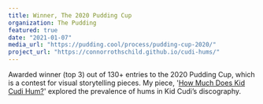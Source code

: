 ```yaml
---
title: Winner, The 2020 Pudding Cup
organization: The Pudding
featured: true
date: "2021-01-07"
media_url: "https://pudding.cool/process/pudding-cup-2020/"
project_url: "https://connorrothschild.github.io/cudi-hums/"
---
```


Awarded winner (top 3) out of 130+ entries to the 2020 Pudding Cup, which is a contest for visual storytelling pieces. My piece, '[How Much Does Kid Cudi Hum?](https://connorrothschild.github.io/cudi-hums/)' explored the prevalence of hums in Kid Cudi’s discography.
